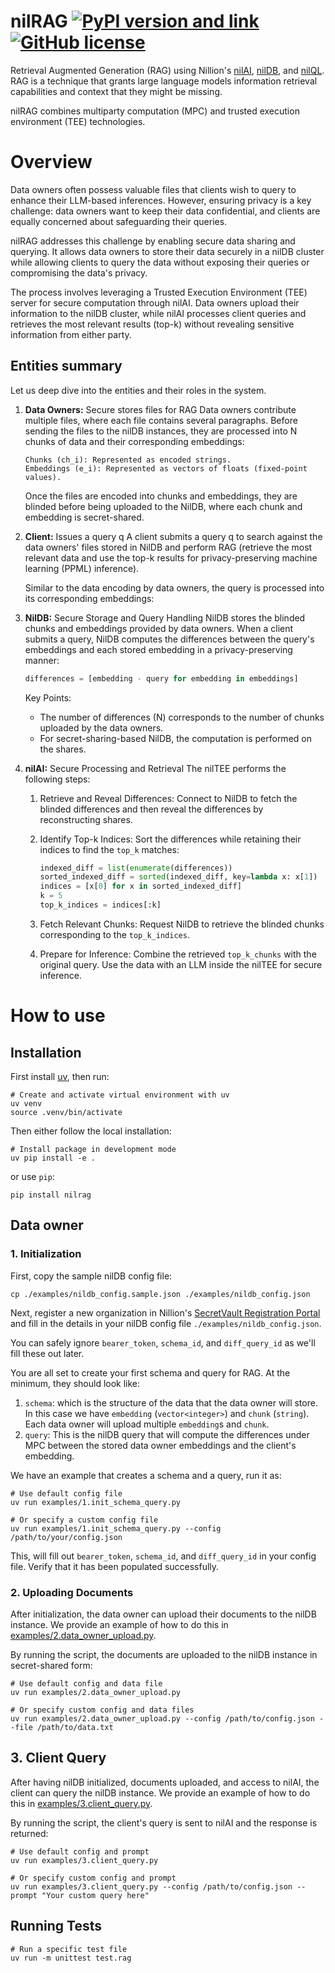 # nilRAG [![PyPI version and link](https://badge.fury.io/py/nilrag.svg)](https://badge.fury.io/py/nilrag) [![GitHub license](https://img.shields.io/badge/license-MIT-green.svg)](https://github.com/NillionNetwork/nilrag/blob/main/LICENSE)

Retrieval Augmented Generation (RAG) using Nillion's
[nilAI](https://github.com/NillionNetwork/nilAI),
[nilDB](https://github.com/NillionNetwork/nildb), and
[nilQL](https://github.com/NillionNetwork/nilql-py). RAG is a technique that
grants large language models information retrieval capabilities and context that
they might be missing.

nilRAG combines multiparty computation (MPC) and trusted execution environment
(TEE) technologies.

# Overview

Data owners often possess valuable files that clients wish to query to enhance
their LLM-based inferences. However, ensuring privacy is a key challenge: data
owners want to keep their data confidential, and clients are equally concerned
about safeguarding their queries.

nilRAG addresses this challenge by enabling secure data sharing and querying. It
allows data owners to store their data securely in a nilDB cluster while
allowing clients to query the data without exposing their queries or
compromising the data's privacy.

The process involves leveraging a Trusted Execution Environment (TEE) server for
secure computation through nilAI. Data owners upload their information to the
nilDB cluster, while nilAI processes client queries and retrieves the most
relevant results (top-k) without revealing sensitive information from either
party.

## Entities summary

Let us deep dive into the entities and their roles in the system.

1) **Data Owners:** Secure stores files for RAG Data owners contribute multiple
files, where each file contains several paragraphs. Before sending the files to
the nilDB instances, they are processed into N chunks of data and their
corresponding embeddings:
    ```
    Chunks (ch_i): Represented as encoded strings.
    Embeddings (e_i): Represented as vectors of floats (fixed-point values).
    ```

    Once the files are encoded into chunks and embeddings, they are blinded before being uploaded to the NilDB, where each chunk and embedding is secret-shared.

2) **Client:** Issues a query q A client submits a query q to search against the
data owners' files stored in NilDB and perform RAG (retrieve the most relevant
data and use the top-k results for privacy-preserving machine learning (PPML)
inference).

    Similar to the data encoding by data owners, the query is processed into its corresponding embeddings:

3) **NilDB:** Secure Storage and Query Handling
    NilDB stores the blinded chunks and embeddings provided by data owners. When a client submits a query, NilDB computes the differences between the query's embeddings and each stored embedding in a privacy-preserving manner:
    ```python
    differences = [embedding - query for embedding in embeddings]
    ```

    Key Points:
    - The number of differences (N) corresponds to the number of chunks uploaded by the data owners.
    - For secret-sharing-based NilDB, the computation is performed on the shares.

4) **nilAI:** Secure Processing and Retrieval The nilTEE performs the following
steps:
    1. Retrieve and Reveal Differences: Connect to NilDB to fetch the blinded
       differences and then reveal the differences by reconstructing shares.

    2. Identify Top-k Indices: Sort the differences while retaining their
       indices to find the `top_k` matches:
        ```python
        indexed_diff = list(enumerate(differences))
        sorted_indexed_diff = sorted(indexed_diff, key=lambda x: x[1])
        indices = [x[0] for x in sorted_indexed_diff]
        k = 5
        top_k_indices = indices[:k]
        ```

    3. Fetch Relevant Chunks: Request NilDB to retrieve the blinded chunks
       corresponding to the `top_k_indices`.

    4. Prepare for Inference: Combine the retrieved `top_k_chunks` with the
       original query. Use the data with an LLM inside the nilTEE for secure
       inference.

# How to use

## Installation
First install [uv](https://docs.astral.sh/uv/getting-started/installation/), then run:
```shell
# Create and activate virtual environment with uv
uv venv
source .venv/bin/activate
```

Then either follow the local installation:
```shell
# Install package in development mode
uv pip install -e .
```
or use `pip`:
```shell
pip install nilrag
```

## Data owner

### 1. Initialization
First, copy the sample nilDB config file:
```shell
cp ./examples/nildb_config.sample.json ./examples/nildb_config.json
```
Next, register a new organization in Nillion's [SecretVault Registration
Portal](https://sv-sda-registration.replit.app/) and fill in the details in your
nilDB config file `./examples/nildb_config.json`.

You can safely ignore `bearer_token`, `schema_id`, and `diff_query_id` as we'll
fill these out later.

You are all set to create your first schema and query for RAG. At the minimum,
they should look like:
1. `schema`: which is the structure of the data that the data owner will store.
    In this case we have `embedding` (`vector<integer>`) and `chunk` (`string`).
    Each data owner will upload multiple `embedding`s and `chunk`.
2. `query`: This is the nilDB query that will compute the differences under
    MPC between the stored data owner embeddings and the client's embedding.

We have an example that creates a schema and a query, run it as:
```shell
# Use default config file
uv run examples/1.init_schema_query.py

# Or specify a custom config file
uv run examples/1.init_schema_query.py --config /path/to/your/config.json
```
This, will fill out `bearer_token`, `schema_id`, and `diff_query_id` in your
config file. Verify that it has been populated successfully.


### 2. Uploading Documents
After initialization, the data owner can upload their documents to the nilDB
instance. We provide an example of how to do this in
[examples/2.data_owner_upload.py](examples/2.data_owner_upload.py).

By running the script, the documents are uploaded to the nilDB instance in secret-shared form:
```shell
# Use default config and data file
uv run examples/2.data_owner_upload.py

# Or specify custom config and data files
uv run examples/2.data_owner_upload.py --config /path/to/config.json --file /path/to/data.txt
```

## 3. Client Query
After having nilDB initialized, documents uploaded, and access to nilAI, the
client can query the nilDB instance. We provide an example of how to do this in
[examples/3.client_query.py](examples/3.client_query.py).

By running the script, the client's query is sent to nilAI and the response is
returned:
```shell
# Use default config and prompt
uv run examples/3.client_query.py

# Or specify custom config and prompt
uv run examples/3.client_query.py --config /path/to/config.json --prompt "Your custom query here"
```

## Running Tests
```shell
# Run a specific test file
uv run -m unittest test.rag
```
